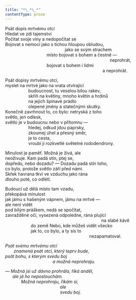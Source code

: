 ```yaml
---
title: "*\_*\_*"
contentType: prose
---
```


<section>

Psát dopis mrtvému otci  
Hledat ve zdi tajemství  
Počítat svoje viny a nedopočítat se  
Bojovat s nemocí jako s tichou hloupou obludou,  
                                                 jako se svým strachem  
                                  místo bojovat s bohem a čestně —  
                                                                                      neprohrát,  
                                  bojovat s bohem i lidmi  
                                                                                a neprohrát.

Psát dopisy mrtvému otci,  
myslet na mrtvé jako na vrata otvírající  
                   budoucnost, tu veselou bílou rakev,  
                   skříň na květiny, mnoho květin a hrdinů  
                   na jejich špinavé prádlo  
                   olepené jmény a statečnými skutky.  
Konečně zavrhnout to, co bylo: netryská z toho  
světlo, jen odlesk,  
světlo je v budoucnu nebo v přítomnu —  
                   hledej, odkud jdou paprsky,  
                   zkoumej úhel a přesný směr,  
                   je to cesta,  
                   vroubí ji rozkvetlé světelné rododendrony.

Minulost je paměť. Možná je živá, ale  
neoživuje. Kam padá stín, ptej se,  
dopředu, nebo dozadu? — Dozadu padá stín toho,  
co bylo, protože světlo září před námi.  
Skřek havrana tkví ve vzduchu jako rána  
dlouho poté, co odlétl.

Budoucí už dělá místo tam vzadu,  
překopává minulost  
jak jámu s hašeným vápnem, jámu na mrtvé —  
ale není vidět  
pod bílým práškem, nedá se spočítat,  
zavražděné oči, vysezená odpoledne, rána plující  
                                                                               na slabé kávě  
                     do země Nebo, kde můžeš vidět všecko  
                     jak to, co bylo, a ty sis to  
                                                                     nezapamatoval.

_Psát svému mrtvému otci  
       znamená psát otci, který teprv bude,  
psát bohu, s kterým svedu boj  
                                       a možná neprohraju._

</section>

<section>

_— Možná jsi už dávno prohrála, říká anděl,  
      ale já ho neposlouchám.  
             Možná neprohraju, říkám si,  
                                             ale  
                                             svedu boj._

</section>
